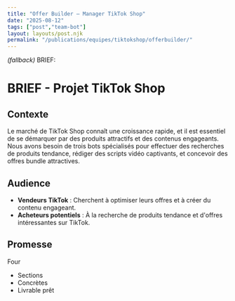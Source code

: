 ```yaml
---
title: "Offer Builder — Manager TikTok Shop"
date: "2025-08-12"
tags: ["post","team-bot"]
layout: layouts/post.njk
permalink: "/publications/equipes/tiktokshop/offerbuilder/"
---
```

*(fallback)* BRIEF:
# BRIEF - Projet TikTok Shop

## Contexte
Le marché de TikTok Shop connaît une croissance rapide, et il est essentiel de se démarquer par des produits attractifs et des contenus engageants. Nous avons besoin de trois bots spécialisés pour effectuer des recherches de produits tendance, rédiger des scripts vidéo captivants, et concevoir des offres bundle attractives.

## Audience
- **Vendeurs TikTok** : Cherchent à optimiser leurs offres et à créer du contenu engageant.
- **Acheteurs potentiels** : À la recherche de produits tendance et d'offres intéressantes sur TikTok.

## Promesse
Four

- Sections
- Concrètes
- Livrable prêt
